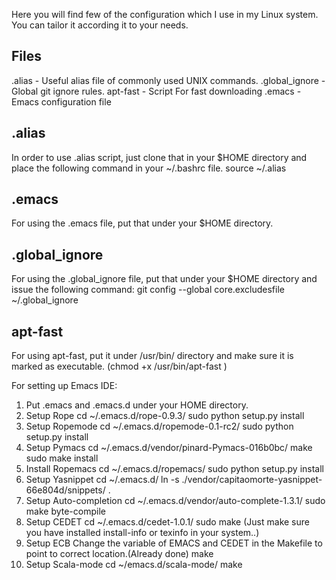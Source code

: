 Here you will find few of the configuration which I use in my Linux system. You can tailor it according it to your needs.

Files
------

.alias - Useful alias file of commonly used UNIX commands.
.global_ignore - Global git ignore rules.
apt-fast - Script For fast downloading
.emacs - Emacs configuration file

.alias
-------
In order to use .alias script, just clone that in your $HOME directory and place the following command in your ~/.bashrc file.
    	 source ~/.alias

.emacs
-------
For using the .emacs file, put that under your $HOME directory.

.global_ignore
---------------
For using the .global_ignore file, put that under your $HOME directory and issue the following command:
    	  git config --global core.excludesfile ~/.global_ignore

apt-fast
---------
For using apt-fast, put it under /usr/bin/ directory and make sure it is marked as executable. (chmod +x /usr/bin/apt-fast )

For setting up Emacs IDE:

1. Put .emacs and .emacs.d under your HOME directory.
2. Setup Rope
    	 cd ~/.emacs.d/rope-0.9.3/
    	 sudo python setup.py install
3. Setup Ropemode
    	 cd ~/.emacs.d/ropemode-0.1-rc2/
    	 sudo python setup.py install
4. Setup Pymacs
    	 cd ~/.emacs.d/vendor/pinard-Pymacs-016b0bc/
    	 make
    	 sudo make install
5. Install Ropemacs
    	   cd ~/.emacs.d/ropemacs/
    	   sudo python setup.py install
6. Setup Yasnippet
    	 cd ~/.emacs.d/
    	 ln -s ./vendor/capitaomorte-yasnippet-66e804d/snippets/ .
7. Setup Auto-completion
    	 cd ~/.emacs.d/vendor/auto-complete-1.3.1/
    	 sudo make byte-compile
8. Setup CEDET
    	 cd ~/.emacs.d/cedet-1.0.1/
    	 sudo make  (Just make sure you have installed install-info or texinfo in your system..)
9. Setup ECB
    	 Change the variable of EMACS and CEDET in the Makefile to point to correct location.(Already done)
    	 make
10. Setup Scala-mode
    	  cd ~/emacs.d/scala-mode/
    	  make



